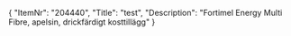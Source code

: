 {
  "ItemNr": "204440",
  "Title": "test",
  "Description": "Fortimel Energy Multi Fibre, apelsin, drickfärdigt kosttillägg"
}